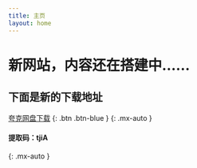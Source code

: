 ```yaml
---
title: 主页
layout: home
---
```


# 新网站，内容还在搭建中……

## 下面是新的下载地址

[夸克网盘下载](https://pan.quark.cn/s/9f855b359a1e)
{: .btn .btn-blue }
{: .mx-auto }

#### 提取码：tjiA
{: .mx-auto }

